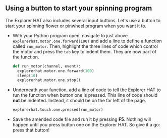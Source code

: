 ## Using a button to start your spinning program

The Explorer HAT also includes several input buttons. Let's use a button to start your spinning flower or pinwheel program when you want it to.

- With your Python program open, navigate to just above `explorerhat.motor.one.forward(100)` and add a line to define a function called `run_motor`. Then, highlight the three lines of code which control the motor and press the `tab` key to indent them. They are now part of the function.
    
    ```python
    def run_motor(channel, event):
      explorerhat.motor.one.forward(100)
      sleep(10)
      explorerhat.motor.one.stop()
    ```

- Underneath your function, add a line of code to tell the Explorer HAT to run the function when button one is pressed. This line of code should **not** be indented. Instead, it should be on the far left of the page.
    
    ```python
    explorerhat.touch.one.pressed(run_motor)
    ```

- Save the amended code file and run it by pressing **F5**. Nothing will happen until you press button one on the Explorer HAT. So give it a go: press that button!